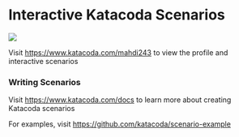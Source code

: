 # Interactive Katacoda Scenarios

[![](http://shields.katacoda.com/katacoda/mahdi243/count.svg)](https://www.katacoda.com/mahdi243 "Get your profile on Katacoda.com")

Visit https://www.katacoda.com/mahdi243 to view the profile and interactive scenarios

### Writing Scenarios
Visit https://www.katacoda.com/docs to learn more about creating Katacoda scenarios

For examples, visit https://github.com/katacoda/scenario-example
